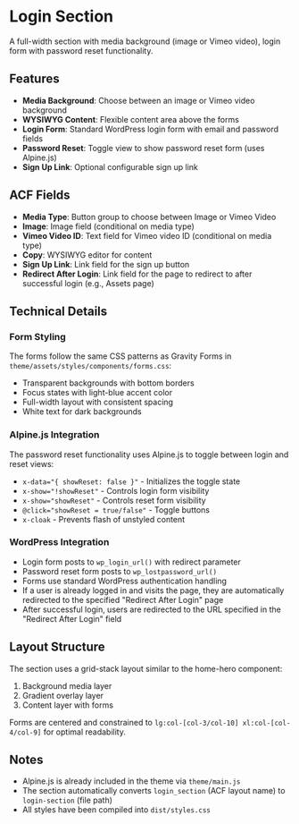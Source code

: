 # Login Section

A full-width section with media background (image or Vimeo video), login form with password reset functionality.

## Features

- **Media Background**: Choose between an image or Vimeo video background
- **WYSIWYG Content**: Flexible content area above the forms
- **Login Form**: Standard WordPress login form with email and password fields
- **Password Reset**: Toggle view to show password reset form (uses Alpine.js)
- **Sign Up Link**: Optional configurable sign up link

## ACF Fields

- **Media Type**: Button group to choose between Image or Vimeo Video
- **Image**: Image field (conditional on media type)
- **Vimeo Video ID**: Text field for Vimeo video ID (conditional on media type)
- **Copy**: WYSIWYG editor for content
- **Sign Up Link**: Link field for the sign up button
- **Redirect After Login**: Link field for the page to redirect to after successful login (e.g., Assets page)

## Technical Details

### Form Styling

The forms follow the same CSS patterns as Gravity Forms in `theme/assets/styles/components/forms.css`:

- Transparent backgrounds with bottom borders
- Focus states with light-blue accent color
- Full-width layout with consistent spacing
- White text for dark backgrounds

### Alpine.js Integration

The password reset functionality uses Alpine.js to toggle between login and reset views:

- `x-data="{ showReset: false }"` - Initializes the toggle state
- `x-show="!showReset"` - Controls login form visibility
- `x-show="showReset"` - Controls reset form visibility
- `@click="showReset = true/false"` - Toggle buttons
- `x-cloak` - Prevents flash of unstyled content

### WordPress Integration

- Login form posts to `wp_login_url()` with redirect parameter
- Password reset form posts to `wp_lostpassword_url()`
- Forms use standard WordPress authentication handling
- If a user is already logged in and visits the page, they are automatically redirected to the specified "Redirect After Login" page
- After successful login, users are redirected to the URL specified in the "Redirect After Login" field

## Layout Structure

The section uses a grid-stack layout similar to the home-hero component:

1. Background media layer
2. Gradient overlay layer
3. Content layer with forms

Forms are centered and constrained to `lg:col-[col-3/col-10] xl:col-[col-4/col-9]` for optimal readability.

## Notes

- Alpine.js is already included in the theme via `theme/main.js`
- The section automatically converts `login_section` (ACF layout name) to `login-section` (file path)
- All styles have been compiled into `dist/styles.css`
